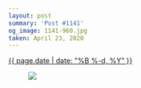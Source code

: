 ```yaml
---
layout: post
summary: 'Post #1141'
og_image: 1141-960.jpg
taken: April 23, 2020
---
```


<div class="post">
 <time>
  <a href="/1141">
   {{ page.date | date: "%B %-d, %Y" }}
  </a>
 </time>
 <a href="/1141">
  <figure data-taken="4/23/2020">
   <img sizes="(min-width: 700px) 50vw, calc(100vw - 2rem)" src="{{ site.assets_url }}/1141-480.jpg" srcset="{{ site.assets_url }}/1141-240.jpg 240w, {{ site.assets_url }}/1141-480.jpg 480w, {{ site.assets_url }}/1141-720.jpg 720w, {{ site.assets_url }}/1141-960.jpg 960w"/>
  </figure>
 </a>
</div>

